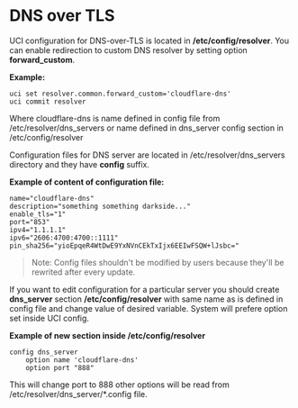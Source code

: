 # DNS over TLS

UCI configuration for DNS-over-TLS is located in **/etc/config/resolver**. You can enable redirection to custom DNS resolver by setting option **forward_custom**.

 **Example:**
```
uci set resolver.common.forward_custom='cloudflare-dns'
uci commit resolver
```
Where  cloudflare-dns is name defined in config file from /etc/resolver/dns_servers or name defined in dns_server config section in /etc/config/resolver

Configuration files for DNS server are located in /etc/resolver/dns_servers directory and they have **config** suffix.

**Example of content of configuration file:**
```
name="cloudflare-dns"
description="something something darkside..."
enable_tls="1"
port="853"
ipv4="1.1.1.1"
ipv6="2606:4700:4700::1111"
pin_sha256="yioEpqeR4WtDwE9YxNVnCEkTxIjx6EEIwFSQW+lJsbc="
```

> Note: Config files shouldn't be modified by users because they'll be rewrited after every update.

If you want to edit configuration for a particular server you should create **dns_server** section **/etc/config/resolver** with same name as is defined in config file and change value of desired variable. System will prefere option set inside UCI config.

**Example of new section inside /etc/config/resolver**
```
config dns_server
	option name 'cloudflare-dns'
	option port "888"
```
This will change port to 888 other options will be read from /etc/resolver/dns_server/*.config file.
